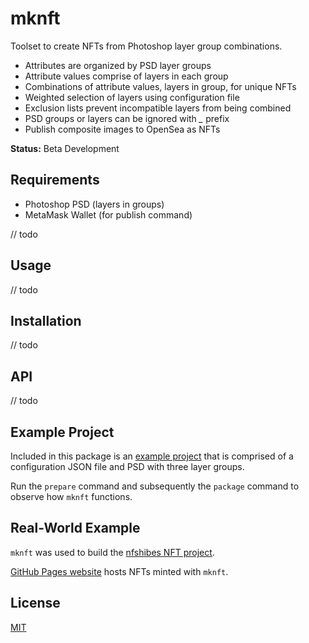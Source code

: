# mknft

Toolset to create NFTs from Photoshop layer group combinations.

- Attributes are organized by PSD layer groups
- Attribute values comprise of layers in each group
- Combinations of attribute values, layers in group, for unique NFTs
- Weighted selection of layers using configuration file
- Exclusion lists prevent incompatible layers from being combined
- PSD groups or layers can be ignored with *_* prefix
- Publish composite images to OpenSea as NFTs

**Status:** Beta Development

## Requirements

- Photoshop PSD (layers in groups)
- MetaMask Wallet (for publish command)

// todo

## Usage

// todo

## Installation

// todo

## API

// todo

## Example Project

Included in this package is an [example project](example) that is comprised of a configuration JSON file and PSD with three layer groups.

Run the `prepare` command and subsequently the `package` command to observe how `mknft` functions.

## Real-World Example

`mknft` was used to build the [nfshibes NFT project](https://github.com/nfshibes/nfshibes.github.io).

[GitHub Pages website](http://nfshibes.com) hosts NFTs minted with `mknft`.

## License

[MIT](LICENSE)
